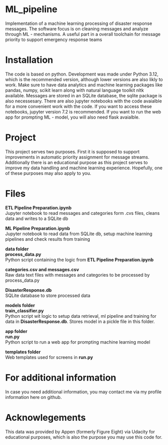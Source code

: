 # ML_pipeline
Implementation of a machine learning processing of disaster response messages. The software focus is on cleaning messages and analyze through ML - mechanisms. A useful part in a overall toolchain for message priority to support emergency response teams

# Installation
The code is based on python. Development was made under Python 3.12, which is the recommended version, although lower versions are also likly to work. Make sure to have data analytics and machine learning packages like pandas, numpy, scikit learn along with natural language toolkit nltk available. Messages are stored in an SQLite database, the sqlite package is also necessesary. There are also jupyter notebooks with the code avaialble for a more convenient work with the code. If you want to access these notebooks, jupyter version 7.2 is recommended. If you want to run the web app for prompting ML - model, you will also need flask avaialble.

# Project
This project serves two purposes. First it is supposed to support improvements in automatic priority assignment for message streams. Additionally there is an educational purpose as this project serves to improve my data handling and machine learning experience. Hopefully, one of these purposes may also apply to you.

# Files
<b>ETL Pipeline Preparation.ipynb</b><br>
Jupyter notebook to read messages and categories form .cvs files, cleans data and writes to a SQLite db

<b>ML Pipeline Preparation.ipynb</b><br>
Jupyter notebook to read data from SQLite db, setup machine learning pipelines and check results from training

<b>data folder</b><br>
<b>process_data.py</b><br>
Python script containing the logic from <b>ETL Pipeline Preparation.ipynb</b>

<b>categories.csv and messages.csv</b><br>
Raw data text files with messages and categories to be processed by process_data.py

<b>DisasterResponse.db</b><br>
SQLite database to store processed data 

<b>models folder</b><br>
<b>train_classifier.py</b><br>
Python script wit logic to setup data retrieval, ml pipeline and training for data in <b>DisasterResponse.db</b>. Stores model in a pickle file in this folder.

<b>app folder</b><br>
<b>run.py</b><br>
Python script to run a web app for prompting machine learning model

<b>templates folder</b><br>
Web templates used for screens in <b>run.py</b>

# For additional information
In case you need additional information, you may contact me via my profile information here on github.

# Acknowlegements
This data was provided by Appen (formerly Figure Eight) via Udacity for educational purposes, which is also the purpose you may use this code for.
